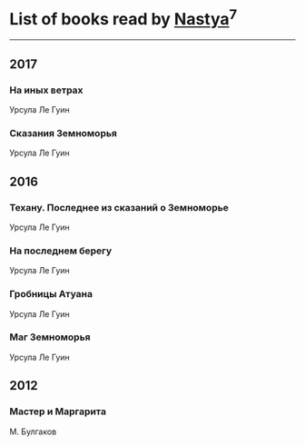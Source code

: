 # List of books read by [Nastya](http://vk.com/id51669619)<sup>7</sup>
---

## 2017

### На иных ветрах
Урсула Ле Гуин


### Сказания Земноморья
Урсула Ле Гуин



## 2016

### Техану. Последнее из сказаний о Земноморье
Урсула Ле Гуин


### На последнем берегу
Урсула Ле Гуин


### Гробницы Атуана
Урсула Ле Гуин


### Маг Земноморья
Урсула Ле Гуин



## 2012

### Мастер и Маргарита
М. Булгаков



